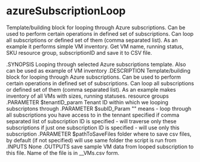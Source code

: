 # azureSubscriptionLoop
Template/building block for looping through Azure subscriptions. Can be used to perform certain operations in defined set of subscriptions. Can loop all subscriptions or defined set of them (comma separated list).
As an example it performs simple VM inventory. Get VM name, running status, SKU resource group, subscriptionID and save it to CSV file.

.SYNOPSIS
  Looping through selected Azure subscriptions template. Also can be used as example of VM inventory
.DESCRIPTION
  Template/building block for looping through Azure subscriptions. 
  Can be used to perform certain operations in defined set of subscriptions. 
  Can loop all subscriptions or defined set of them (comma separated list).
  As an example makes inventory of all VMs with sizes, running statuses. resource groups
.PARAMETER $tenantID_param
    Tenant ID within which we looping subscriptons through
.PARAMETER $subID_Param
    "" means - loop through all subscriptions you have access to in the tennant specified
    if comma separated list of subscription ID is specified - will traverse only these subscriptions
    if just one subscription ID is specified - will use only this subscription 
.PARAMETER $pathToSaveFiles
    folder where to save csv files, by default (if not specified) will use same folder the script is run from
.INPUTS
  None
.OUTPUTS
  save sample VM data from looped subscription to this file. Name of the file is in 
    <yyyyMMdd-HHmmss>_<tenantID>_VMs.csv
  form.

